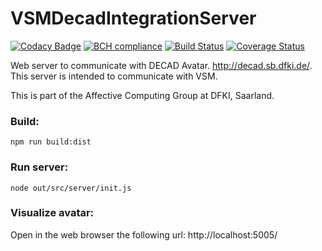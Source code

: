 # VSMDecadIntegrationServer

[![Codacy Badge](https://api.codacy.com/project/badge/Grade/12d395482bfa4a75a81db74a552a373a)](https://www.codacy.com/app/acepero13/VSMDecadIntegrationServer?utm_source=github.com&amp;utm_medium=referral&amp;utm_content=acepero13/VSMDecadIntegrationServer&amp;utm_campaign=Badge_Grade)
[![BCH compliance](https://bettercodehub.com/edge/badge/acepero13/VSMDecadIntegrationServer?branch=master)](https://bettercodehub.com/)
[![Build Status](https://travis-ci.org/acepero13/VSMDecadIntegrationServer.svg?branch=master)](https://travis-ci.org/acepero13/VSMDecadIntegrationServer)
[![Coverage Status](https://coveralls.io/repos/github/acepero13/VSMDecadIntegrationServer/badge.svg?branch=master)](https://coveralls.io/github/acepero13/VSMDecadIntegrationServer?branch=master)

Web server to communicate with DECAD Avatar. http://decad.sb.dfki.de/. This server is intended to communicate with VSM.

This is part of the Affective Computing Group at DFKI, Saarland. 

### Build:
`npm run build:dist`

### Run server:
`node out/src/server/init.js`

### Visualize avatar:
Open in the web browser the following url:
http://localhost:5005/


